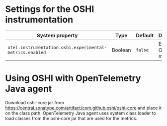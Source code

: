 # Settings for the OSHI instrumentation

| System property                                           | Type    | Default | Description              |
|-----------------------------------------------------------| ------- | ------- |--------------------------|
| `otel.instrumentation.oshi.experimental-metrics.enabled`  | Boolean | `false` | Enable the OSHI metrics. |

# Using OSHI with OpenTelemetry Java agent

Download oshi-core jar from  https://central.sonatype.com/artifact/com.github.oshi/oshi-core and place it on the class path. OpenTelemetry Java agent uses system class loader to load classes from the oshi-core jar that are used for the metrics.
